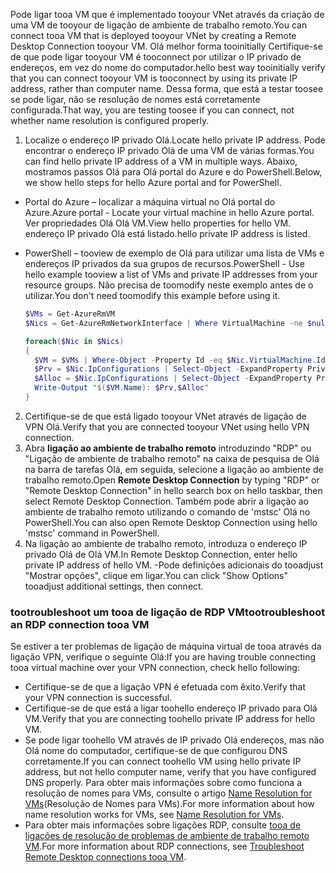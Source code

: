 <span data-ttu-id="8c6bf-101">Pode ligar tooa VM que é implementado tooyour VNet através da criação de uma VM de tooyour de ligação de ambiente de trabalho remoto.</span><span class="sxs-lookup"><span data-stu-id="8c6bf-101">You can connect tooa VM that is deployed tooyour VNet by creating a Remote Desktop Connection tooyour VM.</span></span> <span data-ttu-id="8c6bf-102">Olá melhor forma tooinitially Certifique-se de que pode ligar tooyour VM é tooconnect por utilizar o IP privado de endereços, em vez do nome do computador.</span><span class="sxs-lookup"><span data-stu-id="8c6bf-102">hello best way tooinitially verify that you can connect tooyour VM is tooconnect by using its private IP address, rather than computer name.</span></span> <span data-ttu-id="8c6bf-103">Dessa forma, que está a testar toosee se pode ligar, não se resolução de nomes está corretamente configurada.</span><span class="sxs-lookup"><span data-stu-id="8c6bf-103">That way, you are testing toosee if you can connect, not whether name resolution is configured properly.</span></span>

1. <span data-ttu-id="8c6bf-104">Localize o endereço IP privado Olá.</span><span class="sxs-lookup"><span data-stu-id="8c6bf-104">Locate hello private IP address.</span></span> <span data-ttu-id="8c6bf-105">Pode encontrar o endereço IP privado Olá de uma VM de várias formas.</span><span class="sxs-lookup"><span data-stu-id="8c6bf-105">You can find hello private IP address of a VM in multiple ways.</span></span> <span data-ttu-id="8c6bf-106">Abaixo, mostramos passos Olá para Olá portal do Azure e do PowerShell.</span><span class="sxs-lookup"><span data-stu-id="8c6bf-106">Below, we show hello steps for hello Azure portal and for PowerShell.</span></span>

  - <span data-ttu-id="8c6bf-107">Portal do Azure – localizar a máquina virtual no Olá portal do Azure.</span><span class="sxs-lookup"><span data-stu-id="8c6bf-107">Azure portal - Locate your virtual machine in hello Azure portal.</span></span> <span data-ttu-id="8c6bf-108">Ver propriedades Olá Olá VM.</span><span class="sxs-lookup"><span data-stu-id="8c6bf-108">View hello properties for hello VM.</span></span> <span data-ttu-id="8c6bf-109">endereço IP privado Olá está listado.</span><span class="sxs-lookup"><span data-stu-id="8c6bf-109">hello private IP address is listed.</span></span>

  - <span data-ttu-id="8c6bf-110">PowerShell – tooview de exemplo de Olá para utilizar uma lista de VMs e endereços IP privados da sua grupos de recursos.</span><span class="sxs-lookup"><span data-stu-id="8c6bf-110">PowerShell - Use hello example tooview a list of VMs and private IP addresses from your resource groups.</span></span> <span data-ttu-id="8c6bf-111">Não precisa de toomodify neste exemplo antes de o utilizar.</span><span class="sxs-lookup"><span data-stu-id="8c6bf-111">You don't need toomodify this example before using it.</span></span>

    ```powershell
    $VMs = Get-AzureRmVM
    $Nics = Get-AzureRmNetworkInterface | Where VirtualMachine -ne $null

    foreach($Nic in $Nics)
    {
      $VM = $VMs | Where-Object -Property Id -eq $Nic.VirtualMachine.Id
      $Prv = $Nic.IpConfigurations | Select-Object -ExpandProperty PrivateIpAddress
      $Alloc = $Nic.IpConfigurations | Select-Object -ExpandProperty PrivateIpAllocationMethod
      Write-Output "$($VM.Name): $Prv,$Alloc"
    }
    ```

2. <span data-ttu-id="8c6bf-112">Certifique-se de que está ligado tooyour VNet através de ligação de VPN Olá.</span><span class="sxs-lookup"><span data-stu-id="8c6bf-112">Verify that you are connected tooyour VNet using hello VPN connection.</span></span>
3. <span data-ttu-id="8c6bf-113">Abra **ligação ao ambiente de trabalho remoto** introduzindo "RDP" ou "Ligação de ambiente de trabalho remoto" na caixa de pesquisa de Olá na barra de tarefas Olá, em seguida, selecione a ligação ao ambiente de trabalho remoto.</span><span class="sxs-lookup"><span data-stu-id="8c6bf-113">Open **Remote Desktop Connection** by typing "RDP" or "Remote Desktop Connection" in hello search box on hello taskbar, then select Remote Desktop Connection.</span></span> <span data-ttu-id="8c6bf-114">Também pode abrir a ligação ao ambiente de trabalho remoto utilizando o comando de 'mstsc' Olá no PowerShell.</span><span class="sxs-lookup"><span data-stu-id="8c6bf-114">You can also open Remote Desktop Connection using hello 'mstsc' command in PowerShell.</span></span> 
4. <span data-ttu-id="8c6bf-115">Na ligação ao ambiente de trabalho remoto, introduza o endereço IP privado Olá de Olá VM.</span><span class="sxs-lookup"><span data-stu-id="8c6bf-115">In Remote Desktop Connection, enter hello private IP address of hello VM.</span></span> <span data-ttu-id="8c6bf-116">-Pode definições adicionais do tooadjust "Mostrar opções", clique em ligar.</span><span class="sxs-lookup"><span data-stu-id="8c6bf-116">You can click "Show Options" tooadjust additional settings, then connect.</span></span>

### <a name="tootroubleshoot-an-rdp-connection-tooa-vm"></a><span data-ttu-id="8c6bf-117">tootroubleshoot um tooa de ligação de RDP VM</span><span class="sxs-lookup"><span data-stu-id="8c6bf-117">tootroubleshoot an RDP connection tooa VM</span></span>

<span data-ttu-id="8c6bf-118">Se estiver a ter problemas de ligação de máquina virtual de tooa através da ligação VPN, verifique o seguinte Olá:</span><span class="sxs-lookup"><span data-stu-id="8c6bf-118">If you are having trouble connecting tooa virtual machine over your VPN connection, check hello following:</span></span>

- <span data-ttu-id="8c6bf-119">Certifique-se de que a ligação VPN é efetuada com êxito.</span><span class="sxs-lookup"><span data-stu-id="8c6bf-119">Verify that your VPN connection is successful.</span></span>
- <span data-ttu-id="8c6bf-120">Certifique-se de que está a ligar toohello endereço IP privado para Olá VM.</span><span class="sxs-lookup"><span data-stu-id="8c6bf-120">Verify that you are connecting toohello private IP address for hello VM.</span></span>
- <span data-ttu-id="8c6bf-121">Se pode ligar toohello VM através de IP privado Olá endereços, mas não Olá nome do computador, certifique-se de que configurou DNS corretamente.</span><span class="sxs-lookup"><span data-stu-id="8c6bf-121">If you can connect toohello VM using hello private IP address, but not hello computer name, verify that you have configured DNS properly.</span></span> <span data-ttu-id="8c6bf-122">Para obter mais informações sobre como funciona a resolução de nomes para VMs, consulte o artigo [Name Resolution for VMs](../articles/virtual-network/virtual-networks-name-resolution-for-vms-and-role-instances.md)(Resolução de Nomes para VMs).</span><span class="sxs-lookup"><span data-stu-id="8c6bf-122">For more information about how name resolution works for VMs, see [Name Resolution for VMs](../articles/virtual-network/virtual-networks-name-resolution-for-vms-and-role-instances.md).</span></span>
- <span data-ttu-id="8c6bf-123">Para obter mais informações sobre ligações RDP, consulte [tooa de ligações de resolução de problemas de ambiente de trabalho remoto VM](../articles/virtual-machines/windows/troubleshoot-rdp-connection.md).</span><span class="sxs-lookup"><span data-stu-id="8c6bf-123">For more information about RDP connections, see [Troubleshoot Remote Desktop connections tooa VM](../articles/virtual-machines/windows/troubleshoot-rdp-connection.md).</span></span>
